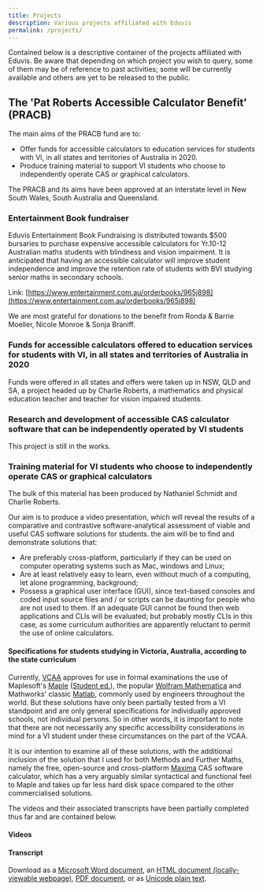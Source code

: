 ```yaml
---
title: Projects
description: Various projects affiliated with Eduvis
permalink: /projects/
---
```


Contained below is a descriptive container of the projects affiliated with Eduvis. Be aware that depending on which project you wish to query, some of them may be of reference to past activities; some will be currently available and others are yet to be released to the public.

## The 'Pat Roberts Accessible Calculator Benefit' (PRACB)

The main aims of the PRACB fund are to:

* Offer funds for accessible calculators to education services for students with VI, in all states and territories of Australia in 2020.
* Produce training material to support VI students who choose to independently operate CAS or graphical calculators.

The PRACB and its aims have been approved at an interstate level in New South Wales, South Australia and Queensland.

### Entertainment Book fundraiser

Eduvis Entertainment Book Fundraising is distributed towards $500 bursaries to purchase expensive accessible calculators for Yr.10-12 Australian maths students with blindness and vision impairment.
It is anticipated that having an accessible calculator will improve student independence and improve the retention rate of students with BVI studying senior maths in secondary schools.

Link: [https://www.entertainment.com.au/orderbooks/965j898](https://www.entertainment.com.au/orderbooks/965j898)

We are most grateful for donations to the benefit from Ronda & Barrie Moeller, Nicole Monroe & Sonja Braniff.

### Funds for accessible calculators offered to education services for students with VI, in all states and territories of Australia in 2020

Funds were offered in all states and offers were taken up in NSW, QLD and SA, a project headed up by Charlie Roberts, a mathematics and physical education teacher and teacher for vision impaired students.

### Research and development of accessible CAS calculator software that can be independently operated by VI students

This project is still in the works.

### Training material for VI students who choose to independently operate CAS or graphical calculators

The bulk of this material has been produced by Nathaniel Schmidt and Charlie Roberts.

Our aim is to produce a video presentation, which will reveal the results of a comparative and contrastive software-analytical assessment of viable and useful CAS software solutions for students. the aim will be to find and demonstrate solutions that:

* Are preferably cross-platform, particularly if they can be used on computer operating systems such as Mac, windows and Linux;
* Are at least relatively easy to learn, even without much of a computing, let alone programming, background;
* Possess a graphical user interface (GUI), since text-based consoles and coded input source files and / or scripts can be daunting for people who are not used to them. If an adequate GUI cannot be found then web applications and CLIs will be evaluated; but probably mostly CLIs in this case, as some curriculum authorities are apparently reluctant to permit the use of online calculators.

#### Specifications for students studying in Victoria, Australia, according to the state curriculum

Currently, [VCAA](https://vcaa.vic.edu.au/) approves for use in formal examinations the use of Maplesoft's [Maple](https://maplesoft.com/products/maple/) ([Student ed.](https://www.maplesoft.com/products/Maple/students/)), the popular [Wolfram Mathematica](https://www.wolfram.com/mathematica/) and Mathworks' classic [Matlab](https://au.mathworks.com/products/matlab.html), commonly used by engineers throughout the world. But these solutions have only been partially tested from a VI standpoint and are only general specifications for individually approved schools, not individual persons. So in other words, it is important to note that there are not necessarily any specific accessibility considerations in mind for a VI student under these circumstances on the part of the VCAA.

It is our intention to examine all of these solutions, with the additional inclusion of the solution that I used for both Methods and Further Maths, namely the free, open-source and cross-platform [Maxima](http://maxima.sourceforge.net/) CAS software calculator, which has a very arguably similar syntactical and functional feel to Maple and takes up far less hard disk space compared to the other commercialised solutions.

The videos and their associated transcripts have been partially completed thus far and are contained below.

#### Videos

#### Transcript

Download as a [Microsoft Word document](https://raw.githubusercontent.com/eduvis/vce-cas-consids-opts_vid-transcript-docs/main/vce-cas-consids-opts_vid-transcript.docx), an [HTML document (locally-viewable webpage)](https://downgit.github.io/#/home?url=https://github.com/eduvis/vce-cas-consids-opts_vid-transcript-docs/blob/main/vce-cas-consids-opts_vid-transcript.htm), [PDF document](https://raw.githubusercontent.com/eduvis/vce-cas-consids-opts_vid-transcript-docs/main/vce-cas-consids-opts_vid-transcript.pdf), or as [Unicode plain text](https://downgit.github.io/#/home?url=https://github.com/eduvis/vce-cas-consids-opts_vid-transcript-docs/blob/main/vce-cas-consids-opts_vid-transcript.txt).
